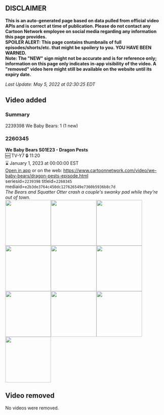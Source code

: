## DISCLAIMER
**This is an auto-generated page based on data pulled from official video APIs and is correct at time of publication. Please do not contact any Cartoon Network employee on social media regarding any information this page provides.**  
**SPOILER ALERT: This page contains thumbnails of full episodes/shorts/etc. that might be spoilery to you. YOU HAVE BEEN WARNED.**  
**Note: The "NEW" sign might not be accurate and is for reference only; information on this page only indicates in-app visibility of the video. A "removed" video here might still be available on the website until its expiry date.**  

_Last Update: May 5, 2022 at 02:30:25 EDT_
## Video added
### Summary
2239398 We Baby Bears: 1 (1 new)  
### 2260345
**We Baby Bears S01E23 - Dragon Pests**  
🆕 TV-Y7 🔒 11:20  
⌛ January 1, 2023 at 00:00:00 EST  
[Open in app](https://cnvideo.sercomkc.org/redirector.html?type=cnapp&seriesid=2239398&titleid=2260345&mediaid=e2b3de3764c450dc127626549e7360b5936b8c7d) or on the web: https://www.cartoonnetwork.com/video/we-baby-bears/dragon-pests-episode.html  
seriesid=`2239398` titleid=`2260345` mediaid=`e2b3de3764c450dc127626549e7360b5936b8c7d`  
_The Bears and Squatter Otter crash a couple's swanky pad while they're out of town._  
<a href="https://s3.amazonaws.com/cartoonorchestrator/2260345_001_1280x720.jpg"><img src="https://s3.amazonaws.com/cartoonorchestrator/2260345_001_640x360.jpg" height="144px" /></a><a href="https://s3.amazonaws.com/cartoonorchestrator/2260345_002_1280x720.jpg"><img src="https://s3.amazonaws.com/cartoonorchestrator/2260345_002_640x360.jpg" height="144px" /></a><a href="https://s3.amazonaws.com/cartoonorchestrator/2260345_003_1280x720.jpg"><img src="https://s3.amazonaws.com/cartoonorchestrator/2260345_003_640x360.jpg" height="144px" /></a><a href="https://s3.amazonaws.com/cartoonorchestrator/2260345_004_1280x720.jpg"><img src="https://s3.amazonaws.com/cartoonorchestrator/2260345_004_640x360.jpg" height="144px" /></a><a href="https://s3.amazonaws.com/cartoonorchestrator/2260345_005_1280x720.jpg"><img src="https://s3.amazonaws.com/cartoonorchestrator/2260345_005_640x360.jpg" height="144px" /></a><a href="https://s3.amazonaws.com/cartoonorchestrator/2260345_006_1280x720.jpg"><img src="https://s3.amazonaws.com/cartoonorchestrator/2260345_006_640x360.jpg" height="144px" /></a><a href="https://s3.amazonaws.com/cartoonorchestrator/2260345_007_1280x720.jpg"><img src="https://s3.amazonaws.com/cartoonorchestrator/2260345_007_640x360.jpg" height="144px" /></a><a href="https://s3.amazonaws.com/cartoonorchestrator/2260345_008_1280x720.jpg"><img src="https://s3.amazonaws.com/cartoonorchestrator/2260345_008_640x360.jpg" height="144px" /></a><a href="https://s3.amazonaws.com/cartoonorchestrator/2260345_009_1280x720.jpg"><img src="https://s3.amazonaws.com/cartoonorchestrator/2260345_009_640x360.jpg" height="144px" /></a><a href="https://s3.amazonaws.com/cartoonorchestrator/2260345_010_1280x720.jpg"><img src="https://s3.amazonaws.com/cartoonorchestrator/2260345_010_640x360.jpg" height="144px" /></a>
## Video removed
No videos were removed.  
